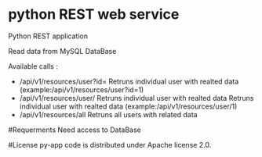 # python REST web service  
Python REST application 

Read data from MySQL DataBase


Available calls : 
- /api/v1/resources/user?id=<id>
Retruns individual user with realted data 
(example:/api/v1/resources/user?id=1)
- /api/v1/resources/user/<id>
Retruns individual user with realted data
Retruns individual user with realted data 
(example:/api/v1/resources/user/1)
- /api/v1/resources/all
Retruns all users with related data 

#Requerments
Need access to DataBase 

#License
py-app code is distributed under Apache license 2.0.



